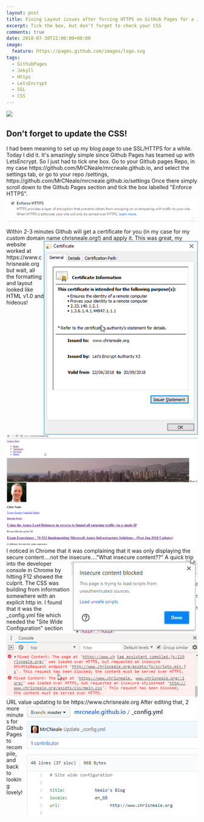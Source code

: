 ```yaml
---
layout: post
title: Fixing Layout issues after forcing HTTPS on GitHub Pages for a Jekyll based site
excerpt: Tick the box, but don't forget to check your CSS
comments: true
date: 2018-07-30T22:00:00+00:00
image:
  feature: https://pages.github.com/images/logo.svg
tags: 
  - GithubPages
  - Jekyll
  - Https
  - LetsEncrypt
  - SSL
  - CSS
---
```

<img style="float: top;" src="https://jekyllrb.com/img/logo-2x.png">

<H2>Don't forget to update the CSS!</H2>
I had been meaning to set up my blog page to use SSL/HTTPS for a while. Today I did it.  
It's amazingly simple since Github Pages has teamed up with LetsEncrypt. So I just had to tick one box.  
Go to your Github pages Repo, in my case https://github.com/MrCNeale/mrcneale.github.io, and select the settings tab, or go to your repo /settings, 
https://github.com/MrCNeale/mrcneale.github.io/settings  
Once there simply scroll down to the Github Pages section and tick the box labelled "Enforce HTTPS".
<img style="float: bottom;" src="/public/forcehttps.png">
Within 2-3 minutes Github will get a certificate for you (in my case for my custom domain name chrisneale.org!) and apply it.  
<img style="float: right;" src="/public/ghp-cert.png">  
This was great, my website worked at https://www.chrisneale.org but wait, all the formatting and layout looked like HTML v1.0 and hideous!
<img style="float: bottom;" src="/public/badlayout.png">
I noticed in Chrome that it was complaining that it was only displaying the secure content....not the insecure...."What insecure content??"  
<img style="float: right;" src="/public/insecure.png">
A quick trip into the developer console in Chrome by hitting F12 showed the culprit.  The CSS was building from information somewhere with an explicit http in.
<img style="float: right;" src="/public/chromeconsole.png">
I found that it was the _config.yml file which needed the "Site Wide Configuration" section URL value updating to be https://www.chrisneale.org
<img style="float: right;" src="/public/configyml.png">
After editing that, 2 more minutes for Github Pages to recompile, and back to looking lovely!
